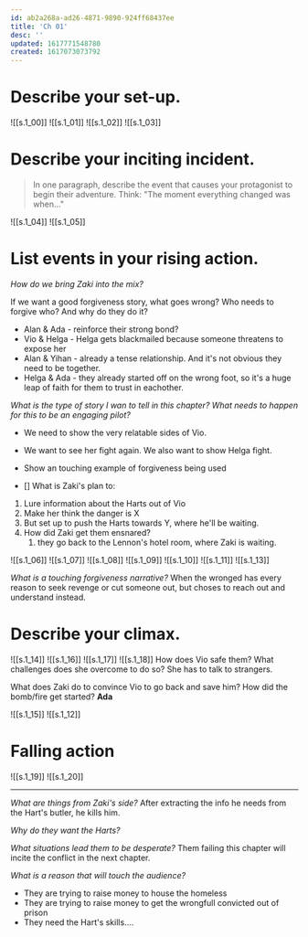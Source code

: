 ```yaml
---
id: ab2a268a-ad26-4871-9890-924ff68437ee
title: 'Ch 01'
desc: ''
updated: 1617771548780
created: 1617073073792
---
```

# Describe your set-up.

![[s.1_00]]
![[s.1_01]]
![[s.1_02]]
![[s.1_03]]

# Describe your inciting incident.
> In one paragraph, describe the event that causes your protagonist to begin their adventure. Think: "The moment everything changed was when..."

![[s.1_04]]
![[s.1_05]]

# List events in your rising action.

*How do we bring Zaki into the mix?*

If we want a good forgiveness story, what goes wrong? Who needs to forgive who? And why do they do it?
- Alan & Ada - reinforce their strong bond?
- Vio & Helga - Helga gets blackmailed because someone threatens to expose her
- Alan & Yihan - already a tense relationship. And it's not obvious they need to be together.
- Helga & Ada - they already started off on the wrong foot, so it's a huge leap of faith for them to trust in eachother.

*What is the type of story I wan to tell in this chapter?*
*What needs to happen for this to be an engaging pilot?*
- We need to show the very relatable sides of Vio.
- We want to see her fight again. We also want to show Helga fight.
- Show an touching example of forgiveness being used

- [] What is Zaki's plan to:
1. Lure information about the Harts out of Vio
2. Make her think the danger is X
3. But set up to push the Harts towards Y, where he'll be waiting.
4. How did Zaki get them ensnared?
   1. they go back to the Lennon's hotel room, where Zaki is waiting.


![[s.1_06]]
![[s.1_07]]
![[s.1_08]]
![[s.1_09]]
![[s.1_10]]
![[s.1_11]]
![[s.1_13]]
  
*What is a touching forgiveness narrative?*
When the wronged has every reason to seek revenge or cut someone out, but choses to reach out and understand instead.

# Describe your climax.

![[s.1_14]]
![[s.1_16]]
![[s.1_17]]
![[s.1_18]]
How does Vio safe them? What challenges does she overcome to do so?
She has to talk to strangers.

What does Zaki do to convince Vio to go back and save him?
How did the bomb/fire get started? **Ada**

![[s.1_15]]
![[s.1_12]]

# Falling action

![[s.1_19]]
![[s.1_20]]


---

*What are things from Zaki's side?*
After extracting the info he needs from the Hart's butler, he kills him.

*Why do they want the Harts?*

*What situations lead them to be desperate?*
Them failing this chapter will incite the conflict in the next chapter.

*What is a reason that will touch the audience?*
- They are trying to raise money to house the homeless
- They are trying to raise money to get the wrongfull convicted out of prison
- They need the Hart's skills....
